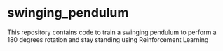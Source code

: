 # swinging_pendulum
This repository contains code to train a swinging pendulum to perform a 180 degrees rotation and stay standing using Reinforcement Learning
